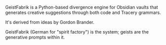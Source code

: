 GeistFabrik is a Python-based divergence engine for Obsidian vaults that generates creative suggestions through both code and Tracery grammars.

It's derived from ideas by Gordon Brander.

GeistFabrik (German for "spirit factory") is the system; geists are the generative prompts within it.
